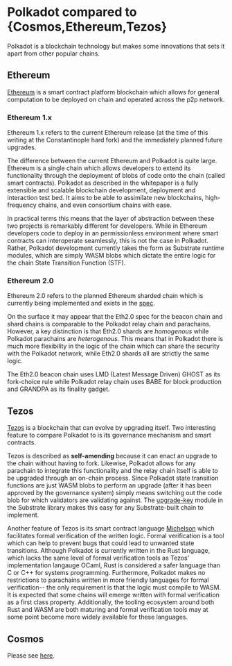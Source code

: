 # Polkadot compared to {Cosmos,Ethereum,Tezos}

Polkadot is a blockchain technology but makes some innovations
that sets it apart from other popular chains.

## Ethereum

[Ethereum](https://ethereum.org) is a smart contract platform blockchain
which allows for general computation to be deployed on chain and operated 
across the p2p network.

### Ethereum 1.x

Ethereum 1.x refers to the current Ethereum release (at the time of this
writing at the Constantinople hard fork) and the immediately planned
future upgrades.

The difference between the current Ethereum and Polkadot is quite large.
Ethereum is a single chain which allows developers to extend its functionality
through the deployment of blobs of code onto the chain (called smart contracts).
Polkadot as described in the whitepaper is a fully extensible and scalable
blockchain development, deployment and interaction test bed. It aims to be 
able to assimilate new blockchains, high-frequency chains, and even consortium chains
with ease.

In practical terms this means that the layer of abstraction between these
two projects is remarkably different for developers. While in Ethereum
developers code to deploy in an permissionless environment where smart contracts
can interoperate seamlessly, this is not the case in Polkadot. Rather, Polkadot
development currently takes the form as Substrate runtime modules, which are simply
WASM blobs which dictate the entire logic for the chain State Transition Function (STF).

### Ethereum 2.0

Ethereum 2.0 refers to the planned Ethereum sharded chain which is currently
being implemented and exists in the [spec](https://github.com/ethereum/eth2.0-specs/tree/0.4.0).

On the surface it may appear that the Eth2.0 spec for the beacon chain and shard chains
is comparable to the Polkadot relay chain and parachains. However, a key distinction
is that Eth2.0 shards are _homogenous_ while Polkadot parachains are _heterogenous_. This
means that in Polkadot there is much more flexibility in the logic of the chain which
can share the security with the Polkadot network, while Eth2.0 shards all are strictly
the same logic. 

The Eth2.0 beacon chain uses LMD (Latest Message Driven) GHOST as its fork-choice rule
while Polkadot relay chain uses BABE for block production and GRANDPA as its 
finality gadget.  

## Tezos

[Tezos](https://tezos.com) is a blockchain that can evolve by upgrading itself. Two interesting feature to compare Polkadot to is its governance
mechanism and smart contracts.

Tezos is described as __self-amending__ because it can enact an upgrade to the 
chain without having to fork. Likewise, Polkadot allows for any parachain to 
integrate this functionality and the relay chain itself is able to be upgraded
through an on-chain process. Since Polkadot state transition functions are just
WASM blobs to perform an upgrade (after it has been approved by the governance system)
simply means switching out the code blob for which validators are validating against. The
[upgrade-key](https://github.com/paritytech/substrate/blob/master/srml/upgrade-key/src/lib.rs) module in the Substrate library makes this easy for any Substrate-built chain to implement.

Another feature of Tezos is its smart contract language [Michelson](https://www.michelson-lang.com/) which facilitates
formal verification of the written logic. Formal verification is a tool which can
help to prevent bugs that could lead to unwanted state transitions. Although Polkadot
is currently written in the Rust language, which lacks the same level of formal
verification tools as Tezos' implementation langauge OCaml, Rust is considered a safer
language than C or C++ for systems programming. Furthermore, Polkadot makes no restrictions
to parachains written in more friendly languages for formal verification-- the only
requirement is that the logic must compile to WASM. It is expected that some chains
will emerge written with formal verification as a first class property. Additionally,
the tooling ecosystem around both Rust and WASM are both maturing and formal verification
tools may at some point become more widely available for these languages.

## Cosmos

Please see [here](./comparisons/cosmos.md).